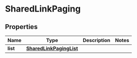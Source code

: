 

# SharedLinkPaging

## Properties

Name | Type | Description | Notes
------------ | ------------- | ------------- | -------------
**list** | [**SharedLinkPagingList**](SharedLinkPagingList.md) |  | 



